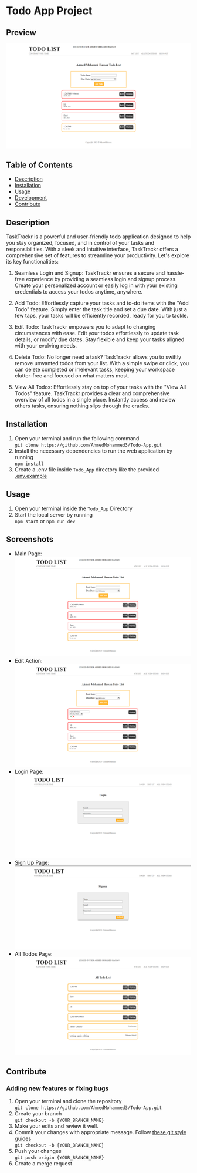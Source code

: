 

# Todo App Project

## Preview
![Project Preview](screenshots/indexPage.png "Project Preview")
## Table of Contents

* [Description](#description)
* [Installation](#installation)
* [Usage](#usage)
* [Development](#development)
* [Contribute](#contribute)

## Description
TaskTrackr is a powerful and user-friendly todo application designed to help you stay organized, focused, and in control of your tasks and responsibilities. With a sleek and intuitive interface, TaskTrackr offers a comprehensive set of features to streamline your productivity. Let's explore its key functionalities:

1. Seamless Login and Signup:
TaskTrackr ensures a secure and hassle-free experience by providing a seamless login and signup process. Create your personalized account or easily log in with your existing credentials to access your todos anytime, anywhere.

2. Add Todo:
Effortlessly capture your tasks and to-do items with the "Add Todo" feature. Simply enter the task title and set a due date. With just a few taps, your tasks will be efficiently recorded, ready for you to tackle.

3. Edit Todo:
TaskTrackr empowers you to adapt to changing circumstances with ease. Edit your todos effortlessly to update task details, or modify due dates. Stay flexible and keep your tasks aligned with your evolving needs.

4. Delete Todo:
No longer need a task? TaskTrackr allows you to swiftly remove unwanted todos from your list. With a simple swipe or click, you can delete completed or irrelevant tasks, keeping your workspace clutter-free and focused on what matters most.

5. View All Todos:
Effortlessly stay on top of your tasks with the "View All Todos" feature. TaskTrackr provides a clear and comprehensive overview of all todos in a single place. Instantly access and review others tasks, ensuring nothing slips through the cracks.

## Installation
1. Open your terminal and run the following command<br/>
`git clone https://github.com/AhmedMohammed3/Todo-App.git`
2. Install the necessary dependencies to run the web application by running<br/>
 `npm install`
3. Create a .env file inside `Todo_App` directory like the provided [.env.example](.env.example ".env.example")
## Usage
1. Open your terminal inside the `Todo_App` Directory
2. Start the local server by running<br/>
`npm start` or `npm run dev`
## Screenshots
- Main Page:
![Main Page](screenshots/indexPage.png "Main Page")
- Edit Action:
![Edit Action](screenshots/indexPageEditAction.png "Edit Action")
- Login Page:
![Login Page](screenshots/login.png "Login Page")
- Sign Up Page:
![Sign Up Page](screenshots/signup.png "Sign Up Page")
- All Todos Page:
![All Todos Page](screenshots/AllTodosPage.png "All Todos Page")
## Contribute
### Adding new features or fixing bugs
1. Open your terminal and clone the repository<br/>
     `git clone https://github.com/AhmedMohammed3/Todo-App.git`
2. Create your branch<br/>
      `git checkout -b {YOUR_BRANCH_NAME}`
3. Make your edits and review it well.
4. Commit your changes with appropriate message. Follow [these git style guides](https://udacity.github.io/git-styleguide/)<br/>
      `git checkout -b {YOUR_BRANCH_NAME}`
5. Push your changes<br/>
      `git push origin {YOUR_BRANCH_NAME}`
6. Create a merge request